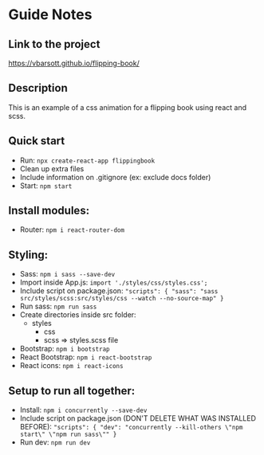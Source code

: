 # Guide Notes

## Link to the project

https://vbarsott.github.io/flipping-book/

## Description

This is an example of a css animation for a flipping book using react and scss.

## Quick start

- Run: `npx create-react-app flippingbook`
- Clean up extra files
- Include information on .gitignore (ex: exclude docs folder)
- Start: `npm start`

## Install modules:

- Router: `npm i react-router-dom`

## Styling:

- Sass: `npm i sass --save-dev`
- Import inside App.js: `import './styles/css/styles.css';`
- Include script on package.json:
  `"scripts": { "sass": "sass src/styles/scss:src/styles/css --watch --no-source-map" }`
- Run sass: `npm run sass`
- Create directories inside src folder:
  - styles
    - css
    - scss => styles.scss file
- Bootstrap: `npm i bootstrap`
- React Bootstrap: `npm i react-bootstrap`
- React icons: `npm i react-icons`

## Setup to run all together:

- Install: `npm i concurrently --save-dev`
- Include script on package.json (DON'T DELETE WHAT WAS INSTALLED BEFORE):
  `"scripts": { "dev": "concurrently --kill-others \"npm start\" \"npm run sass\"" }`
- Run dev: `npm run dev`
